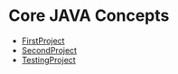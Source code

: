 # Core JAVA Concepts
* [FirstProject](https://github.com/akrai37/core-java/tree/master/FirstProject)
* [SecondProject](https://github.com/akrai37/core-java/tree/master/SecondProject)
* [TestingProject](https://github.com/akrai37/core-java/tree/master/TestingProject)

